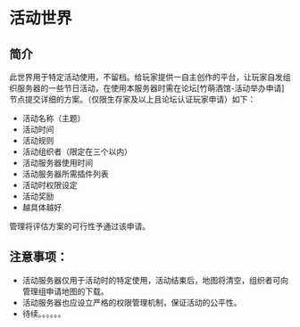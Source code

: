 # 活动世界

## 简介

此世界用于特定活动使用，不留档。给玩家提供一自主创作的平台，让玩家自发组织服务器的一些节日活动，在使用本服务器时需在论坛\[竹萌酒馆-活动举办申请\]节点提交详细的方案。（仅限生存家及以上且论坛认证玩家申请）如下：

* 活动名称（主题）
* 活动时间
* 活动规则
* 活动组织者（限定在三个以内）
* 活动服务器使用时间
* 活动服务器所需插件列表
* 活动时权限设定
* 活动奖励
* 越具体越好

管理将评估方案的可行性予通过该申请。

## 注意事项：

* 活动服务器仅用于活动时的特定使用，活动结束后，地图将清空，组织者可向管理组申请地图的下载。
* 活动服务器也应设立严格的权限管理机制，保证活动的公平性。
* 待续。。。。。。

